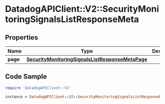 # DatadogAPIClient::V2::SecurityMonitoringSignalsListResponseMeta

## Properties

Name | Type | Description | Notes
------------ | ------------- | ------------- | -------------
**page** | [**SecurityMonitoringSignalsListResponseMetaPage**](SecurityMonitoringSignalsListResponseMetaPage.md) |  | [optional] 

## Code Sample

```ruby
require 'DatadogAPIClient::V2'

instance = DatadogAPIClient::V2::SecurityMonitoringSignalsListResponseMeta.new(page: null)
```



